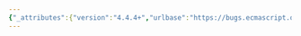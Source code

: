 ```yaml
---
{"_attributes":{"version":"4.4.4+","urlbase":"https://bugs.ecmascript.org/","maintainer":"dherman@mozilla.com"},"bug":{"bug_id":1791,"creation_ts":"2013-08-19 14:38:00 -0700","short_desc":"Need to be able to indicate no preference (other than to include) a component of date and time format","delta_ts":"2013-08-19 14:38:30 -0700","product":"Internationalization - ECMA-402","component":"Specification","version":"Edition 2.0 proposals","rep_platform":"All","op_sys":"All","bug_status":"CONFIRMED","priority":"Normal","bug_severity":"enhancement","everconfirmed":true,"reporter":"eric.albright","assigned_to":{"uid":"ecmascriptbugs","name":"Norbert"},"long_desc":{"commentid":4978,"comment_count":0,"who":"eric.albright","bug_when":"2013-08-19 14:38:30 -0700","thetext":"Suggest adding \"default\" as a valid value for each of the components of date and time formats:\n\nProperty      Values\nweekday       \"default\", \"narrow\", \"short\", \"long\"\nera           \"default\", \"narrow\", \"short\", \"long\"\nyear          \"default\", \"2-digit\", \"numeric\"\nmonth         \"default\", \"2-digit\", \"numeric\", \"narrow\", \"short\", \"long\"\nday           \"default\", \"2-digit\", \"numeric\"\nhour          \"default\", \"2-digit\", \"numeric\"\nminute        \"default\", \"2-digit\", \"numeric\"\nsecond        \"default\", \"2-digit\", \"numeric\"\ntimeZoneName  \"default\", \"short\", \"long\""}}}
---
```

